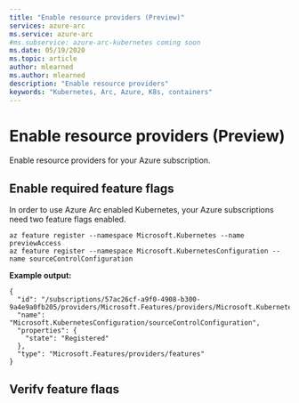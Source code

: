 ```yaml
---
title: "Enable resource providers (Preview)"
services: azure-arc
ms.service: azure-arc
#ms.subservice: azure-arc-kubernetes coming soon
ms.date: 05/19/2020
ms.topic: article
author: mlearned
ms.author: mlearned
description: "Enable resource providers"
keywords: "Kubernetes, Arc, Azure, K8s, containers"
---
```


# Enable resource providers (Preview)

Enable resource providers for your Azure subscription.

## Enable required feature flags

In order to use Azure Arc enabled Kubernetes, your Azure subscriptions need two feature flags enabled.

```console
az feature register --namespace Microsoft.Kubernetes --name previewAccess
az feature register --namespace Microsoft.KubernetesConfiguration --name sourceControlConfiguration
```

**Example output:**

```console
{
  "id": "/subscriptions/57ac26cf-a9f0-4908-b300-9a4e9a0fb205/providers/Microsoft.Features/providers/Microsoft.KubernetesConfiguration/features/sourceControlConfiguration",
  "name": "Microsoft.KubernetesConfiguration/sourceControlConfiguration",
  "properties": {
    "state": "Registered"
  },
  "type": "Microsoft.Features/providers/features"
}
```

## Verify feature flags

```console
az feature list -o table | grep Kubernetes
```

**Output:**

```console
Microsoft.Kubernetes/previewAccess                                                Registered
Microsoft.KubernetesConfiguration/sourceControlConfiguration                      Registered
```

If you receive an error, or do not see the following features in a `Registered` state:

1. Ensure you are using the subscription that you provided to Microsoft: `az account set -s <subscription id>`
1. Verif your feature flags.

## Register Providers

Next, register the two providers for Azure Arc enabled Kubernetes:

```console
az provider register --namespace Microsoft.Kubernetes
Registering is still on-going. You can monitor using 'az provider show -n Microsoft.Kubernetes'

az provider register --namespace Microsoft.KubernetesConfiguration
Registering is still on-going. You can monitor using 'az provider show -n Microsoft.KubernetesConfiguration'
```

Registration is an asynchronous process. While registration should complete quickly (within 10 minutes), you can monitor the registration process.

```console
az provider show -n Microsoft.Kubernetes -o table
```

**Output:**

```console
Namespace             RegistrationPolicy    RegistrationState
--------------------  --------------------  -------------------
Microsoft.Kubernetes  RegistrationRequired  Registered
```

```console
az provider show -n Microsoft.KubernetesConfiguration -o table
```

**Output:**

```console
Namespace                          RegistrationPolicy    RegistrationState
---------------------------------  --------------------  -------------------
Microsoft.KubernetesConfiguration  RegistrationRequired  Registered
```

## Next steps

* [Connect a cluster](connect-a-cluster.md)

